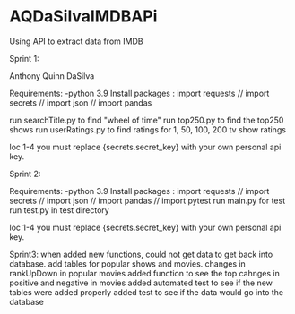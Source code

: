 # AQDaSilvaIMDBAPi
 Using API to extract data from IMDB

Sprint 1:

Anthony Quinn DaSilva

Requirements: -python 3.9 
Install packages : import requests // import secrets // import json // import pandas

run searchTitle.py to find "wheel of time"
run top250.py to find the top250 shows
run userRatings.py to find ratings for 1, 50, 100, 200 tv show ratings

loc 1-4 you must replace {secrets.secret_key} with your own personal api key.

Sprint 2:

Requirements: -python 3.9 
Install packages : import requests // import secrets // import json // import pandas // import pytest
run main.py
for test run test.py in test directory

loc 1-4 you must replace {secrets.secret_key} with your own personal api key.

Sprint3:
when added new functions, could not get data to get back into database.
add tables for popular shows and movies. changes in rankUpDown in popular movies
added function to see the top cahnges in positive and negative in movies
added automated test to see if the new tables were added properly
added test to see if the data would go into the database
